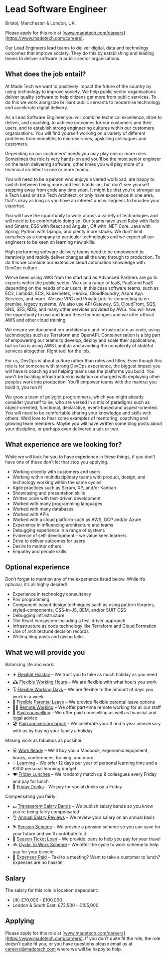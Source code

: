 # Lead Software Engineer

Bristol, Manchester & London, UK.

Please apply for this role at [www.madetech.com/careers](https://www.madetech.com/careers).

Our Lead Engineers lead teams to deliver digital, data and technology outcomes that improve society. They do this by establishing and leading teams to deliver software in public sector organisations.

## What does the job entail?

At Made Tech we want to positively impact the future of the country by using technology to improve society. We help public sector organisations deliver quality software to help citizens get more from public services. To do this we work alongside brilliant public servants to modernise technology and accelerate digital delivery.

As a Lead Software Engineer you will combine technical excellence, drive to deliver, and coaching, to achieve outcomes for our customers and their users, and to establish strong engineering cultures within our customers organisations. You will find yourself working on a variety of different problems from monoliths to microservices, upskilling colleagues and customers.

Depending on our customers' needs you may play one or more roles. Sometimes the role is very hands-on and you'll be the most senior engineer on the team delivering software, other times you will play more of a technical architect in one or more teams.

You will need to be a person who enjoys a varied workload, are happy to switch between being more and less hands-on, but don't see yourself stepping away from code any time soon. It might be that you're stronger as a Tech Lead or as a Tech Architect, or only have experience in one area, that's okay as long as you have an interest and willingness to broaden your expertise.

You will have the opportunity to work across a variety of technologies and will need to be comfortable doing so. Our teams have used Ruby with Rails and Sinatra, ES6 with React and Angular, C# with .NET Core, Java with Spring, Python with Django, and plenty more stacks. We don’t limit ourselves as a company to particular technologies and we expect all our engineers to be keen on learning new skills.

High performing software delivery teams need to be empowered to iteratively and rapidly deliver changes all the way through to production. To do this we combine our extensive cloud automation knowledge with DevOps culture.

We've been using AWS from the start and as Advanced Partners are go to experts within the public sector. We use a range of IaaS, PaaS and FaaS depending on the needs of our users, in this case software teams, such as EC2, Lambda, ECS, Kubernetes, Heroku, CloudFoundry, Azure App Services, and more. We use VPC and PrivateLink for connecting to on-premise, legacy systems. We also use API Gateway, S3, CloudFront, SQS, SNS, SES, RDS, and many other services provided by AWS. You will have the opportunity to use and learn these technologies and we offer official AWS and other cloud training.

We ensure we document our architecture and infrastructure as code, using technologies such as Terraform and OpenAPI. Containerisation is a big part of empowering our teams to develop, deploy and scale their applications, but so too is using AWS Lambda and avoiding the complexity of stateful services altogether. Right tool for the job.

For us, DevOps is about culture rather than roles and titles. Even though this role is for someone with strong DevOps experience, the biggest impact you will have is coaching and helping teams use the platforms you build. You won't be building infrastructure in isolation or charged with deploying other peoples work into production. You'll empower teams with the mantra: you build it, you run it!

We grow a team of polyglot programmers, which you might already consider yourself to be, who are versed in a mix of paradigms such as object-oriented, functional, declarative, event-based and aspect-oriented. You will need to be comfortable sharing your knowledge and skills with others. We’d love to hear some examples of mentoring, coaching and growing team members. Maybe you will have written some blog posts about your discipline, or perhaps even delivered a talk or two.

## What experience are we looking for?

While we will look for you to have experience in these things, if you don’t have one of these don’t let that stop you applying.

- Working directly with customers and users
- Working within multidisciplinary teams with product, design, and technology working within the same cycles
- Agile practices such as Scrum, XP, and/or Kanban
- Showcasing and presentation skills
- Written code with test-driven development
- Worked with many programming languages
- Worked with many databases
- Worked with APIs
- Worked with a cloud platform such as AWS, GCP and/or Azure
- Experience in influencing architecture and teams
- Debugging experience in a range of systems
- Evidence of self-development – we value keen learners
- Drive to deliver outcomes for users
- Desire to mentor others
- Empathy and people skills

## Optional experience

Don’t forget to mention any of the experience listed below. While it’s optional, it’s all highly desired!

- Experience in technology consultancy
- Pair programming
- Component-based design techniques such as using pattern libraries, styled-components, CSS-in-JS, BEM, and/or SUIT CSS
- Debugging infrastructure
- The React ecosystem including a test-driven approach
- Infrastructure as code technology like Terraform and Cloud Formation
- Use of architectural decision records
- Writing blog posts and giving talks

## What we will provide you

Balancing life and work:

* ✈️ [Flexible Holiday](../benefits/flexible_holiday.md) – We trust you to take as much holiday as you need
* 🕰️ [Flexible Working Hours](../benefits/working_hours.md) – We are flexible with what hours you work
* 🗓️ [Flexible Working Days](../benefits/flexible_working.md) – We are flexible to the amount of days you work in a week
* 👶 [Flexible Parental Leave](../guides/welfare/parental_leave.md) – We provide flexible parental leave options
* 👩‍💻 [Remote Working](../benefits/remote_working.md) – We offer part-time remote working for all our staff
* 🤗 [Paid counselling](../guides/welfare/paid_counselling.md) – We offer paid counselling as well as financial and legal advice
* 🏖️ [Paid anniversary break](../benefits/paid_anniversary_break.md) – We celebrate your 3 and 5 year anniversary with us by buying your family a holiday

Making work as fabulous as possible:

* 💻 [Work Ready](../benefits/work_ready.md) – We'll buy you a Macbook, ergonomic equipment, books, conferences, training, and more
* 💡 [Learning](../guides/learning/README.md) – We offer 12 days per year of personal learning time and a £300 personal learning budget
* 🍽️ [Friday Lunches](../benefits/friday_lunch.md) – We randomly match up 8 colleagues every Friday and pay for lunch
* 🍻 [Friday Drinks](../benefits/friday_drinks.md) – We pay for social drinks on a Friday

Compensating you fairly:

* 💷 [Transparent Salary Bands](../roles/README.md) – We publish salary bands so you know you're being fairly compensated
* 👌 [Annual Salary Reviews](../guides/compensation/salary_reviews.md) – We review your salary on an annual basis
* ⛷️ [Pension Scheme](../benefits/pension_scheme.md) – We provide a pension scheme so you can save for your future and we'll contribute to it
* 🚄 [Season Ticket Loan](../benefits/season_ticket_loan.md) – We provide loans to help you pay for your travel
* 🚲 [Cycle To Work Scheme](../benefits/cycle_to_work_scheme.md) – We offer the cycle to work scheme to help pay for your bicycle
* 🚕 [Expenses Paid](../guides/compensation/expenses.md) – Taxi to a meeting? Want to take a customer to lunch? Expenses are no hassle!

## Salary

The salary for this role is location dependant:

- UK: £70,000 - £100,000
- London & South East: £73,500 - £105,000

## Applying

Please apply for this role at [www.madetech.com/careers](https://www.madetech.com/careers). If you don't quite fit the role, the role doesn't quite fit you, or you have questions please email us at [careers@madetech.com](mailto:careers@madetech.com) where we will be happy to help.
